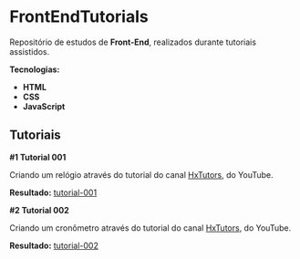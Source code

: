 # FrontEndTutorials

Repositório de estudos de **Front-End**, realizados durante tutoriais assistidos.

**Tecnologias:**

* **HTML**
* **CSS**
* **JavaScript**

## Tutoriais

**#1 Tutorial 001**

Criando um relógio através do tutorial do canal [HxTutors](https://www.youtube.com/channel/UC-KV2g7wDXFPLqEFan4oeBQ), do YouTube.

**Resultado:** [tutorial-001](https://github.com/JesseLopesTI/FrontEndTutorials/tree/master/tutorial-001)

**#2 Tutorial 002**

Criando um cronômetro através do tutorial do canal [HxTutors](https://www.youtube.com/channel/UC-KV2g7wDXFPLqEFan4oeBQ), do YouTube.

**Resultado:** [tutorial-002](https://github.com/JesseLopesTI/FrontEndTutorials/tree/master/tutorial-002)
